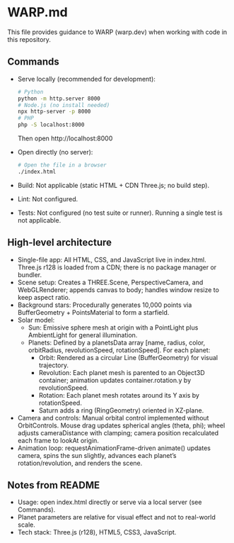 # WARP.md

This file provides guidance to WARP (warp.dev) when working with code in this repository.

## Commands

- Serve locally (recommended for development):
  ```bash path=null start=null
  # Python
  python -m http.server 8000
  # Node.js (no install needed)
  npx http-server -p 8000
  # PHP
  php -S localhost:8000
  ```
  Then open http://localhost:8000

- Open directly (no server):
  ```bash path=null start=null
  # Open the file in a browser
  ./index.html
  ```

- Build: Not applicable (static HTML + CDN Three.js; no build step).
- Lint: Not configured.
- Tests: Not configured (no test suite or runner). Running a single test is not applicable.

## High-level architecture

- Single-file app: All HTML, CSS, and JavaScript live in index.html. Three.js r128 is loaded from a CDN; there is no package manager or bundler.
- Scene setup: Creates a THREE.Scene, PerspectiveCamera, and WebGLRenderer; appends canvas to body; handles window resize to keep aspect ratio.
- Background stars: Procedurally generates 10,000 points via BufferGeometry + PointsMaterial to form a starfield.
- Solar model:
  - Sun: Emissive sphere mesh at origin with a PointLight plus AmbientLight for general illumination.
  - Planets: Defined by a planetsData array [name, radius, color, orbitRadius, revolutionSpeed, rotationSpeed]. For each planet:
    - Orbit: Rendered as a circular Line (BufferGeometry) for visual trajectory.
    - Revolution: Each planet mesh is parented to an Object3D container; animation updates container.rotation.y by revolutionSpeed.
    - Rotation: Each planet mesh rotates around its Y axis by rotationSpeed.
    - Saturn adds a ring (RingGeometry) oriented in XZ-plane.
- Camera and controls: Manual orbital control implemented without OrbitControls. Mouse drag updates spherical angles (theta, phi); wheel adjusts cameraDistance with clamping; camera position recalculated each frame to lookAt origin.
- Animation loop: requestAnimationFrame-driven animate() updates camera, spins the sun slightly, advances each planet’s rotation/revolution, and renders the scene.

## Notes from README

- Usage: open index.html directly or serve via a local server (see Commands).
- Planet parameters are relative for visual effect and not to real-world scale.
- Tech stack: Three.js (r128), HTML5, CSS3, JavaScript.
